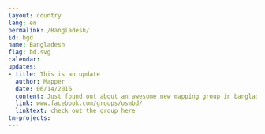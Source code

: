 ```yaml
---
layout: country
lang: en
permalink: /Bangladesh/
id: bgd
name: Bangladesh
flag: bd.svg
calendar:
updates:
- title: This is an update
  author: Mapper
  date: 06/14/2016
  content: Just found out about an awesome new mapping group in bangladesh they rock the house. We think they are supremo. You should check them out. If you dont, then you are not a real osm person.
  link: www.facebook.com/groups/osmbd/
  linktext: check out the group here
tm-projects:
---
```

